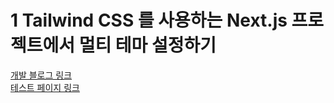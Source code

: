 # 1 Tailwind CSS 를 사용하는 Next.js 프로젝트에서 멀티 테마 설정하기

[개발 블로그 링크](https://blog.teamelysium.kr/multiple-theme) <br/>
[테스트 페이지 링크](https://sokkanji.github.io/tailwind-css-multiple-theme-dynamic/)

